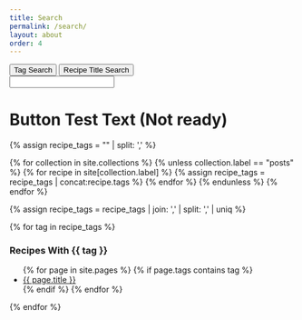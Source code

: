 ```yaml
---
title: Search
permalink: /search/
layout: about
order: 4
---
```


<html>
  <script src="{{ site.url }}/{{ site.baseurl }}/assets/js/buttons.js"></script>
  <body>
    <div>
      <button id="tagButton" class="tagButton">Tag Search</button>
      <button id="titleButton" class="titleButton">Recipe Title Search</button>
    </div>
    <div>
      <input type="text" id="searchBar">
    </div>
    <div>
      <h1 class="testText">Button Test Text (Not ready)</h1>
    </div>
  </body>
</html>




{% assign recipe_tags = "" | split: ',' %}

{% for collection in site.collections %}
  {% unless collection.label == "posts" %}
      {% for recipe in site[collection.label] %}
        {% assign recipe_tags = recipe_tags | concat:recipe.tags %}
      {% endfor %}
  {% endunless %}
{% endfor %}

{% assign recipe_tags = recipe_tags | join: ',' | split: ',' | uniq %}

{% for tag in recipe_tags %}
<h3>Recipes With {{ tag }}</h3>
<ul>
{% for page in site.pages %}
  {% if page.tags contains tag %}
    <li><a href="{{ page.url }}">{{ page.title }}</a></li>
  {% endif %}
{% endfor %}
</ul>
{% endfor %}